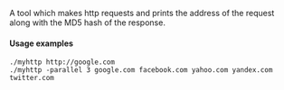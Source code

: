 A tool which makes http requests and prints the address of the request along with the MD5 hash of the response.

#### Usage examples

```plaintext
./myhttp http://google.com
./myhttp -parallel 3 google.com facebook.com yahoo.com yandex.com twitter.com
```
